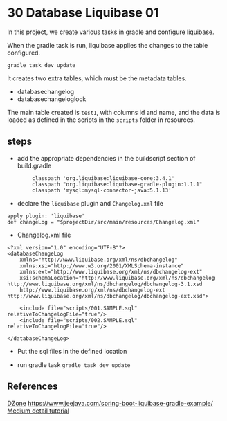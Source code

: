 # 30 Database Liquibase 01

In this project, we create various tasks in gradle and configure liquibase.

When the gradle task is run, liquibase applies the changes to the table configured.

```
gradle task dev update
```

It creates two extra tables, which must be the metadata tables. 

* databasechangelog
* databasechangeloglock

The main table created is `test1`, with columns id and name, and the data is loaded 
as defined in the scripts in the `scripts` folder in resources.

## steps

* add the appropriate dependencies in the buildscript section of build.gradle

```
		classpath 'org.liquibase:liquibase-core:3.4.1'
    	classpath "org.liquibase:liquibase-gradle-plugin:1.1.1"
		classpath 'mysql:mysql-connector-java:5.1.13'
```

* declare the `liquibase` plugin and `Changelog.xml` file

```
apply plugin: 'liquibase'
def changeLog = "$projectDir/src/main/resources/Changelog.xml"
```

* Changelog.xml file

```
<?xml version="1.0" encoding="UTF-8"?>
<databaseChangeLog
    xmlns="http://www.liquibase.org/xml/ns/dbchangelog"
    xmlns:xsi="http://www.w3.org/2001/XMLSchema-instance"
    xmlns:ext="http://www.liquibase.org/xml/ns/dbchangelog-ext"
    xsi:schemaLocation="http://www.liquibase.org/xml/ns/dbchangelog http://www.liquibase.org/xml/ns/dbchangelog/dbchangelog-3.1.xsd
    http://www.liquibase.org/xml/ns/dbchangelog-ext http://www.liquibase.org/xml/ns/dbchangelog/dbchangelog-ext.xsd">
    
    <include file="scripts/001.SAMPLE.sql" relativeToChangelogFile="true"/>
    <include file="scripts/002.SAMPLE.sql" relativeToChangelogFile="true"/>

</databaseChangeLog>
```

* Put the sql files in the defined location

* run gradle task `gradle task dev update`

## References

[DZone](https://dzone.com/articles/managing-your-database-with-liquibase-and-gradle)
https://www.jeejava.com/spring-boot-liquibase-gradle-example/
[Medium detail tutorial](https://medium.com/@harittweets/evolving-your-database-using-spring-boot-and-liquibase-844fcd7931da)